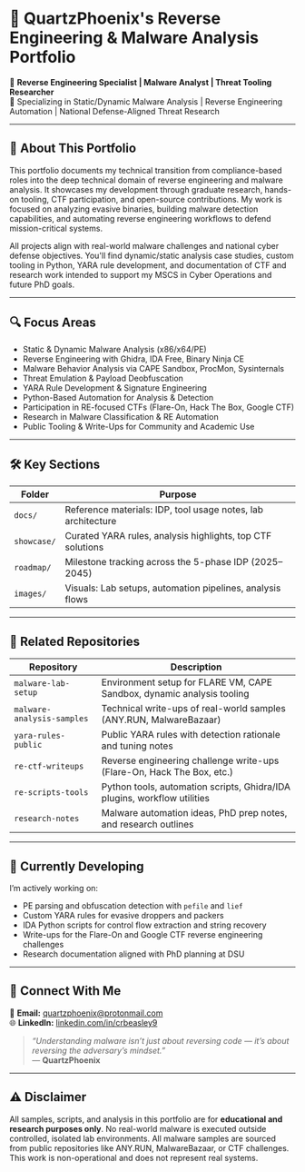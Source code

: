 # 🧬 QuartzPhoenix's Reverse Engineering & Malware Analysis Portfolio  
🧠 **Reverse Engineering Specialist | Malware Analyst | Threat Tooling Researcher**  
🎯 Specializing in Static/Dynamic Malware Analysis | Reverse Engineering Automation | National Defense-Aligned Threat Research  

---

## 🧭 About This Portfolio  
This portfolio documents my technical transition from compliance-based roles into the deep technical domain of reverse engineering and malware analysis. It showcases my development through graduate research, hands-on tooling, CTF participation, and open-source contributions. My work is focused on analyzing evasive binaries, building malware detection capabilities, and automating reverse engineering workflows to defend mission-critical systems.

All projects align with real-world malware challenges and national cyber defense objectives. You'll find dynamic/static analysis case studies, custom tooling in Python, YARA rule development, and documentation of CTF and research work intended to support my MSCS in Cyber Operations and future PhD goals.

---

## 🔍 Focus Areas  
- Static & Dynamic Malware Analysis (x86/x64/PE)  
- Reverse Engineering with Ghidra, IDA Free, Binary Ninja CE  
- Malware Behavior Analysis via CAPE Sandbox, ProcMon, Sysinternals  
- Threat Emulation & Payload Deobfuscation  
- YARA Rule Development & Signature Engineering  
- Python-Based Automation for Analysis & Detection  
- Participation in RE-focused CTFs (Flare-On, Hack The Box, Google CTF)  
- Research in Malware Classification & RE Automation  
- Public Tooling & Write-Ups for Community and Academic Use  

---

## 🛠️ Key Sections  

| Folder | Purpose |
|--------|---------|
| `docs/` | Reference materials: IDP, tool usage notes, lab architecture |
| `showcase/` | Curated YARA rules, analysis highlights, top CTF solutions |
| `roadmap/` | Milestone tracking across the 5-phase IDP (2025–2045) |
| `images/` | Visuals: Lab setups, automation pipelines, analysis flows |

---

## 🔗 Related Repositories  

| Repository | Description |
|------------|-------------|
| `malware-lab-setup` | Environment setup for FLARE VM, CAPE Sandbox, dynamic analysis tooling |
| `malware-analysis-samples` | Technical write-ups of real-world samples (ANY.RUN, MalwareBazaar) |
| `yara-rules-public` | Public YARA rules with detection rationale and tuning notes |
| `re-ctf-writeups` | Reverse engineering challenge write-ups (Flare-On, Hack The Box, etc.) |
| `re-scripts-tools` | Python tools, automation scripts, Ghidra/IDA plugins, workflow utilities |
| `research-notes` | Malware automation ideas, PhD prep notes, and research outlines |

---

## 🧪 Currently Developing

I’m actively working on:

- PE parsing and obfuscation detection with `pefile` and `lief`
- Custom YARA rules for evasive droppers and packers
- IDA Python scripts for control flow extraction and string recovery
- Write-ups for the Flare-On and Google CTF reverse engineering challenges
- Research documentation aligned with PhD planning at DSU

---

## 💬 Connect With Me  
📧 **Email:** quartzphoenix@protonmail.com  
🌐 **LinkedIn:** [linkedin.com/in/crbeasley9](https://linkedin.com/in/crbeasley9)

> *“Understanding malware isn’t just about reversing code — it’s about reversing the adversary’s mindset.”*  
> — **QuartzPhoenix**

---

## ⚠️ Disclaimer  
All samples, scripts, and analysis in this portfolio are for **educational and research purposes only**. No real-world malware is executed outside controlled, isolated lab environments. All malware samples are sourced from public repositories like ANY.RUN, MalwareBazaar, or CTF challenges. This work is non-operational and does not represent real systems.
